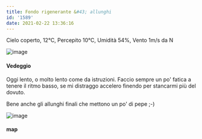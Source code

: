 ```yaml
---
title: Fondo rigenerante &#43; allunghi
id: '1589'
date: 2021-02-22 13:36:16
---
```


Cielo coperto, 12°C, Percepito 10°C, Umidità 54%, Vento 1m/s da N

![image](/images/2021/08/IMG_3519.jpg)

#### Vedeggio

Oggi lento, o molto lento come da istruzioni. Faccio sempre un po' fatica a tenere il ritmo basso, se mi distraggo accelero finendo per stancarmi più del dovuto.

Bene anche gli allunghi finali che mettono un po' di pepe ;-)

![image](/images/2021/08/20210222-activity-map.png)

#### map